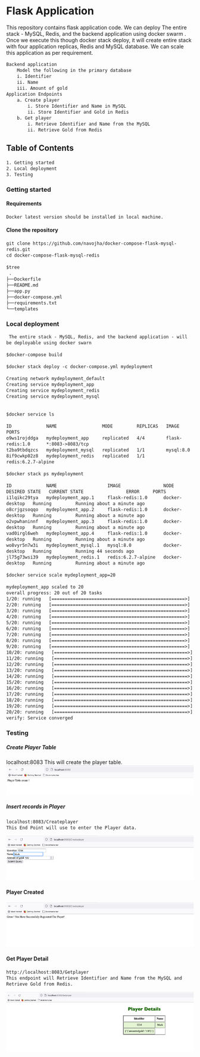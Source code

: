 # Flask Application

This repository contains flask application code. We can deploy The entire stack - MySQL, Redis, and the backend application using docker swarm .
Once we execute this though docker stack deploy, it will create entire stack with four application replicas, Redis and MySQL database.
We can scale this application as per requirement. 
          
    Backend application
        Model the following in the primary database
        i. Identifier
        ii. Name
        iii. Amount of gold 
    Application Endpoints
        a. Create player
            i. Store Identifier and Name in MySQL
            ii. Store Identifier and Gold in Redis
        b. Get player
            i. Retrieve Identifier and Name from the MySQL
            ii. Retrieve Gold from Redis 


## Table of Contents
    1. Getting started
    2. Local deployment
    3. Testing
### Getting started
#### Requirements
    Docker latest version should be installed in local machine.
#### Clone the repository 
    git clone https://github.com/navojha/docker-compose-flask-mysql-redis.git
    cd docker-compose-flask-mysql-redis

    $tree
     .   
    ├──Dockerfile
    ├──README.md
    ├──app.py
    ├──docker-compose.yml
    ├──requirements.txt
    └──templates
### Local deployment
     The entire stack - MySQL, Redis, and the backend application - will be deployable using docker swarn

    $docker-compose build

    $docker stack deploy -c docker-compose.yml mydeployment

    Creating network mydeployment_default
    Creating service mydeployment_app
    Creating service mydeployment_redis
    Creating service mydeployment_mysql


    $docker service ls

    ID             NAME                 MODE         REPLICAS   IMAGE                PORTS
    o9ws1rojddga   mydeployment_app     replicated   4/4        flask-redis:1.0      *:8083->8083/tcp
    t2ba9tbdqzcs   mydeployment_mysql   replicated   1/1        mysql:8.0            
    8if9cwkp02z8   mydeployment_redis   replicated   1/1        redis:6.2.7-alpine   

    $docker stack ps mydeployment

    ID             NAME                   IMAGE                NODE             DESIRED STATE   CURRENT STATE                ERROR     PORTS
    i1lqikc29tya   mydeployment_app.1     flask-redis:1.0      docker-desktop   Running         Running about a minute ago             
    o8crjgzsoqqo   mydeployment_app.2     flask-redis:1.0      docker-desktop   Running         Running about a minute ago             
    o2vpwhaninnf   mydeployment_app.3     flask-redis:1.0      docker-desktop   Running         Running about a minute ago             
    vad0irgl6weh   mydeployment_app.4     flask-redis:1.0      docker-desktop   Running         Running about a minute ago             
    wo8vyr5n7w3i   mydeployment_mysql.1   mysql:8.0            docker-desktop   Running         Running 44 seconds ago                 
    jl75g73wsi39   mydeployment_redis.1   redis:6.2.7-alpine   docker-desktop   Running         Running about a minute ago             

    $docker service scale mydeployment_app=20
    
    mydeployment_app scaled to 20
    overall progress: 20 out of 20 tasks 
    1/20: running   [==================================================>] 
    2/20: running   [==================================================>] 
    3/20: running   [==================================================>] 
    4/20: running   [==================================================>] 
    5/20: running   [==================================================>] 
    6/20: running   [==================================================>] 
    7/20: running   [==================================================>] 
    8/20: running   [==================================================>] 
    9/20: running   [==================================================>] 
    10/20: running   [==================================================>] 
    11/20: running   [==================================================>] 
    12/20: running   [==================================================>] 
    13/20: running   [==================================================>] 
    14/20: running   [==================================================>] 
    15/20: running   [==================================================>] 
    16/20: running   [==================================================>] 
    17/20: running   [==================================================>] 
    18/20: running   [==================================================>] 
    19/20: running   [==================================================>] 
    20/20: running   [==================================================>] 
    verify: Service converged 


### Testing
##### Create Player Table
localhost:8083
This will create the player table.
![VPC Created](https://github.com/navojha/docker-compose-flask-mysql-redis/blob/main/Screenshots/Table_Created.png?raw=true)

##### Insert records in Player
    localhost:8083/Createplayer
    This End Point will use to enter the Player data.
![VPC Created](https://github.com/navojha/docker-compose-flask-mysql-redis/blob/main/Screenshots/Create_player.png?raw=true)

#### Player Created
![VPC Created](https://github.com/navojha/docker-compose-flask-mysql-redis/blob/main/Screenshots/Player_created.png?raw=true)

#### Get Player Detail
    http://localhost:8083/Getplayer
    This endpoint will Retrieve Identifier and Name from the MySQL and Retrieve Gold from Redis. 
![VPC Created](https://github.com/navojha/docker-compose-flask-mysql-redis/blob/main/Screenshots/Get_Player.png?raw=true)
